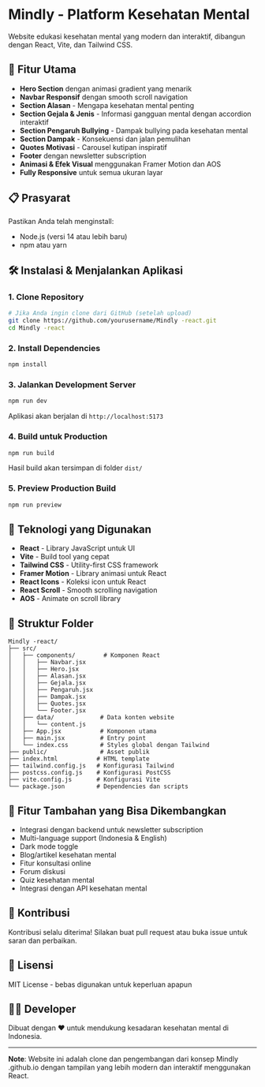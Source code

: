# Mindly - Platform Kesehatan Mental

Website edukasi kesehatan mental yang modern dan interaktif, dibangun dengan React, Vite, dan Tailwind CSS.

## 🚀 Fitur Utama

- **Hero Section** dengan animasi gradient yang menarik
- **Navbar Responsif** dengan smooth scroll navigation
- **Section Alasan** - Mengapa kesehatan mental penting
- **Section Gejala & Jenis** - Informasi gangguan mental dengan accordion interaktif
- **Section Pengaruh Bullying** - Dampak bullying pada kesehatan mental
- **Section Dampak** - Konsekuensi dan jalan pemulihan
- **Quotes Motivasi** - Carousel kutipan inspiratif
- **Footer** dengan newsletter subscription
- **Animasi & Efek Visual** menggunakan Framer Motion dan AOS
- **Fully Responsive** untuk semua ukuran layar

## 📋 Prasyarat

Pastikan Anda telah menginstall:

- Node.js (versi 14 atau lebih baru)
- npm atau yarn

## 🛠️ Instalasi & Menjalankan Aplikasi

### 1. Clone Repository

```bash
# Jika Anda ingin clone dari GitHub (setelah upload)
git clone https://github.com/yourusername/Mindly -react.git
cd Mindly -react
```

### 2. Install Dependencies

```bash
npm install
```

### 3. Jalankan Development Server

```bash
npm run dev
```

Aplikasi akan berjalan di `http://localhost:5173`

### 4. Build untuk Production

```bash
npm run build
```

Hasil build akan tersimpan di folder `dist/`

### 5. Preview Production Build

```bash
npm run preview
```

## 🎨 Teknologi yang Digunakan

- **React** - Library JavaScript untuk UI
- **Vite** - Build tool yang cepat
- **Tailwind CSS** - Utility-first CSS framework
- **Framer Motion** - Library animasi untuk React
- **React Icons** - Koleksi icon untuk React
- **React Scroll** - Smooth scrolling navigation
- **AOS** - Animate on scroll library

## 📁 Struktur Folder

```
Mindly -react/
├── src/
│   ├── components/        # Komponen React
│   │   ├── Navbar.jsx
│   │   ├── Hero.jsx
│   │   ├── Alasan.jsx
│   │   ├── Gejala.jsx
│   │   ├── Pengaruh.jsx
│   │   ├── Dampak.jsx
│   │   ├── Quotes.jsx
│   │   └── Footer.jsx
│   ├── data/             # Data konten website
│   │   └── content.js
│   ├── App.jsx           # Komponen utama
│   ├── main.jsx          # Entry point
│   └── index.css         # Styles global dengan Tailwind
├── public/               # Asset publik
├── index.html           # HTML template
├── tailwind.config.js   # Konfigurasi Tailwind
├── postcss.config.js    # Konfigurasi PostCSS
├── vite.config.js       # Konfigurasi Vite
└── package.json         # Dependencies dan scripts
```

## 🎯 Fitur Tambahan yang Bisa Dikembangkan

- Integrasi dengan backend untuk newsletter subscription
- Multi-language support (Indonesia & English)
- Dark mode toggle
- Blog/artikel kesehatan mental
- Fitur konsultasi online
- Forum diskusi
- Quiz kesehatan mental
- Integrasi dengan API kesehatan mental

## 🤝 Kontribusi

Kontribusi selalu diterima! Silakan buat pull request atau buka issue untuk saran dan perbaikan.

## 📄 Lisensi

MIT License - bebas digunakan untuk keperluan apapun

## 👨‍💻 Developer

Dibuat dengan ❤️ untuk mendukung kesadaran kesehatan mental di Indonesia.

---

**Note**: Website ini adalah clone dan pengembangan dari konsep Mindly .github.io dengan tampilan yang lebih modern dan interaktif menggunakan React.

